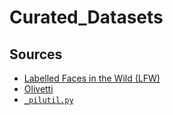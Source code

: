 # Curated_Datasets

## Sources

- [Labelled Faces in the Wild (LFW)](http://vis-www.cs.umass.edu/lfw/#download)
- [Olivetti](https://www.kaggle.com/imrandude/olivetti)
- [`_pilutil.py`](https://github.com/scikit-learn/scikit-learn/blob/95119c13a/sklearn/datasets/_lfw.py)
